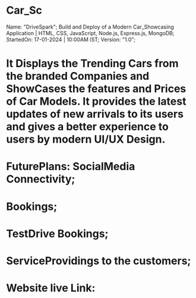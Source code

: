 # Car_Sc
Name: "DriveSpark";
Build and Deploy of a Modern Car_Showcasing Application | HTML, CSS, JavaScript, Node.js, Express.js, MongoDB;
StartedOn: 17-01-2024 | 10:00AM IST;
Version: "1.0";
# It Displays the Trending Cars from the branded Companies and ShowCases the features and Prices of Car Models. It provides the latest updates of new arrivals to its users and gives a better experience to users by modern UI/UX Design.
# FuturePlans: SocialMedia Connectivity;
#              Bookings;
#              TestDrive Bookings;    
#              ServiceProvidings to the customers;

# Website live Link:
